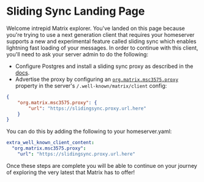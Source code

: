 # Sliding Sync Landing Page

Welcome intrepid Matrix explorer. You've landed on this page because you're trying to use a next generation client that requires your homeserver supports a new and experimental feature called sliding sync which enables lightning fast loading of your messages. In order to continue with this client, you'll need to ask your server admin to do the following:

- Configure Postgres and install a sliding sync proxy as described in the [docs](https://github.com/matrix-org/sliding-sync).
- Advertise the proxy by configuring an [`org.matrix.msc3575.proxy`](https://github.com/matrix-org/matrix-spec-proposals/blob/kegan/sync-v3/proposals/3575-sync.md#unstable-prefix) property in the server's `/.well-known/matrix/client` config:
```json
{
    "org.matrix.msc3575.proxy": {
        "url": "https://slidingsync.proxy.url.here"
    }
}
```
You can do this by adding the following to your homeserver.yaml:
```yaml
extra_well_known_client_content:
  "org.matrix.msc3575.proxy":
    "url": "https://slidingsync.proxy.url.here"
```

Once these steps are complete you will be able to continue on your journey of exploring the very latest that Matrix has to offer!
